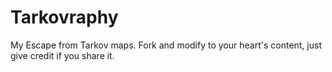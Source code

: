 # Tarkovraphy

My Escape from Tarkov maps. Fork and modify to your heart's content, just
give credit if you share it.
